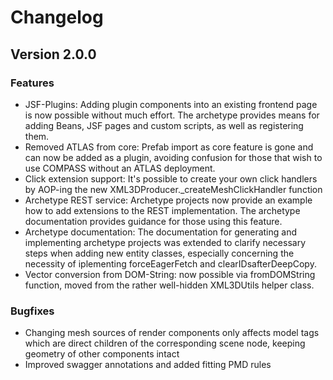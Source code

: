 Changelog
=========

Version 2.0.0
-------------

### Features

* JSF-Plugins: Adding plugin components into an existing frontend page is now possible without much effort. The archetype provides means for adding Beans, JSF pages and custom scripts, as well as registering them.
* Removed ATLAS from core: Prefab import as core feature is gone and can now be added as a plugin, avoiding confusion for those that wish to use COMPASS without an ATLAS deployment.
* Click extension support: It's possible to create your own click handlers by AOP-ing the new XML3DProducer._createMeshClickHandler function
* Archetype REST service: Archetype projects now provide an example how to add extensions to the REST implementation. The archetype documentation provides guidance for those using this feature.
* Archetype documentation: The documentation for generating and implementing archetype projects was extended to clarify necessary steps when adding new entity classes, especially concerning the necessity of iplementing forceEagerFetch and clearIDsafterDeepCopy.
* Vector conversion from DOM-String: now possible via fromDOMString function, moved from the rather well-hidden XML3DUtils helper class.

### Bugfixes

* Changing mesh sources of render components only affects model tags which are direct children of the corresponding scene node, keeping geometry of other components intact
* Improved swagger annotations and added fitting PMD rules